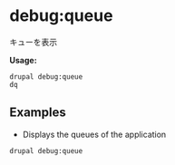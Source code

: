 # debug:queue
キューを表示

**Usage:**
```
drupal debug:queue
dq
```

## Examples
* Displays the queues of the application
```
drupal debug:queue
```
